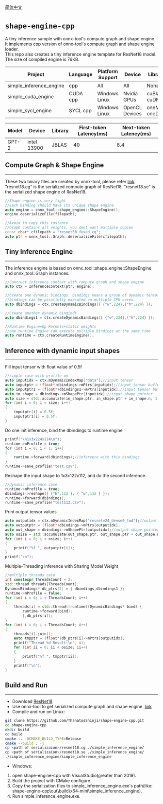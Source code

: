 <a href="README_CN.md">简体中文</a>
# `shape-engine-cpp`

A tiny inference sample with onnx-tool's compute graph and shape engine.  It implements cpp version of onnx-tool's compute graph and shape engine loader.   
This repo also creates a tiny inference engine template for ResNet18 model. The size of compiled engine is 76KB.
  
Project | Language | Platform Support | Device | Library  
---|---|---|---|---  
simple_inference_engine | cpp |  All | All | None    
simple_cuda_engine | CUDA cpp | Windows Linux | Nvidia GPUs | cuBlas cuDNN  
simple_sycl_engine | SYCL cpp | Windows Linux | OpenCL Devices | oneMKL oneDNN

Model | Device | Library | First-token Latency(ms) | Next-token Latency(ms)
---|---|---|---|---
GPT-2|intel 13900|JBLAS|40|8.4
  
## Compute Graph & Shape Engine  
---
These two binary files are created by onnx-tool, please refer [link](https://github.com/ThanatosShinji/onnx-tool/blob/main/data/inference_engine.md).  
"resnet18.cg" is the serialized compute graph of ResNet18. "resnet18.se" is the serialized shape engine of ResNet18. 
~~~cpp
//Shape engine is very light
//Each binding should have its unique shape engine
auto engine = onnx_tool::shape_engine::ShapeEngine();
engine.deserializeFile(filepath);

//Avoid to copy this instance
//Graph contains all weights, you dont want multiple copies
const char* cfilepath = "resnet50_fused.cg";
auto ptr = onnx_tool::Graph::deserializeFile(cfilepath);
~~~

## Tiny Inference Engine
---
The inference engine is based on onnx_tool::shape_engine::ShapeEngine and onnx_tool::Graph instances.
~~~cpp
//Contruct inference context with compute graph and shape engine
auto ctx = InferenceContext(ptr, engine);

//Create one dynamic bindings. bindings means a group of dynamic tensors,
//bindings can be parallelly executed on multiple CPU cores.
auto dbindings = ctx.createDynamicBindings({ {"w",224},{"h",224} });

//Create another dynamic binginds 
auto dbindings1 = ctx.createDynamicBindings({ {"w",224},{"h",224} });

//Runtime Engine=Op Kernels+static weights
//one runtime Engine can execute multiple bindings at the same time
auto runtime = ctx.createRuntimeEngine();
~~~

## Inference with dynamic input shapes
---
Fill input tensor with float value of 0.5f
~~~cpp
//simple case with profile on
auto inputidx = ctx.mDynamicIndexMap["data"];//input tensor
auto inputptr = (float*)dbindings->mPtrs[inputidx];//input tensor buffer
auto inputptr1 = (float*)dbindings1->mPtrs[inputidx];//input tensor buffer
auto in_shape = dbindings->mShapePtr[inputidx];//input shape pointer
auto size = std::accumulate(in_shape.ptr, in_shape.ptr + in_shape.n, 1, std::multiplies<int>());
for (int i = 0; i < size; i++)
{
	inputptr[i] = 0.5f;
	inputptr1[i] = 0.5f;
}
~~~
Do one init inference, bind the dbindings to runtime engine
~~~cpp
printf("\n1x3x224x224\n");
runtime->mProfile = true;
for (int i = 0; i < 1; i++)
{
	runtime->forward(dbindings);//inference with this bindings
}
runtime->save_proflie("test.csv");
~~~
Reshape the input shape to 1x3x122x112, and do the second inference.
~~~cpp
//dynamic inference case
runtime->mProfile = true;
dbindings->reshape({ {"h",112 }, { "w",112 } });
runtime->forward(dbindings);
runtime->save_proflie("test112.csv");
~~~
Print output tensor values
~~~cpp
auto outputidx = ctx.mDynamicIndexMap["resnetv24_dense0_fwd"];//output tensor
auto outputptr = (float*)dbindings->mPtrs[outputidx];
auto out_shape = dbindings->mShapePtr[outputidx];//output shape pointer
auto osize = std::accumulate(out_shape.ptr, out_shape.ptr + out_shape.n, 1, std::multiplies<int>());
for (int i = 0; i < osize; i++)
{
	printf("%f ", outputptr[i]);
}
printf("\n");
~~~
Multiple-Threading inference with Sharing Model Weight
~~~cpp
//multiple threads case
int constexpr ThreadsCount = 2;
std::thread threads[ThreadsCount];
DynamicBindings* db_ptrs[2] = { dbindings,dbindings1 };
runtime->mProfile = false;
for (int i = 0; i < ThreadsCount; i++)
{
	threads[i] = std::thread([runtime](DynamicBindings* bind) {
		runtime->forward(bind);
		},db_ptrs[i]);
}
for (int i = 0; i < ThreadsCount; i++)
{
	threads[i].join();
	auto tmpptr = (float*)db_ptrs[i]->mPtrs[outputidx];
	printf("Thread %d Result:\n", i);
	for (int ii = 0; ii < osize; ii++)
	{
		printf("%f ", tmpptr[ii]);
	}
	printf("\n");
}
~~~
## Build and Run
---
- Download [ResNet18](https://github.com/onnx/models/blob/main/vision/classification/resnet/model/resnet18-v1-7.onnx)
- Use onnx-tool to get serialized compute graph and shape engine. [link](https://github.com/ThanatosShinji/onnx-tool/blob/main/data/inference_engine.md)
- Compile and run on Linux:
~~~bash
git clone https://github.com/ThanatosShinji/shape-engine-cpp.git
cd shape-engine-cpp
mkdir build
cd build
cmake .. -DCMAKE_BUILD_TYPE=Release
cmake --build . -j
cp <path of serializaion>/resnet18.cg ./simple_inference_engine/
cp <path of serializaion>/resnet18.se ./simple_inference_engine/
./simple_inference_engine/simple_inference_engine
~~~
- Windows:  
1. open shape-engine-cpp with VisualStudio(greater than 2019).   
2. Build the project with CMake configure. 
3. Copy the serialization files to simple_inference_engine.exe's path(like: shape-engine-cpp\out\build\x64-mini\simple_inference_engine).  
4. Run simple_inference_engine.exe.